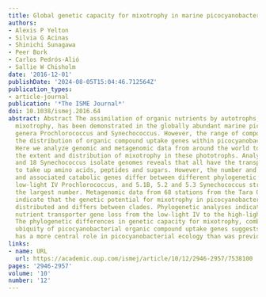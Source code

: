 ```yaml
---
title: Global genetic capacity for mixotrophy in marine picocyanobacteria
authors:
- Alexis P Yelton
- Silvia G Acinas
- Shinichi Sunagawa
- Peer Bork
- Carlos Pedrós-Alió
- Sallie W Chisholm
date: '2016-12-01'
publishDate: '2024-08-05T15:04:46.712564Z'
publication_types:
- article-journal
publication: '*The ISME Journal*'
doi: 10.1038/ismej.2016.64
abstract: Abstract The assimilation of organic nutrients by autotrophs, a form of
  mixotrophy, has been demonstrated in the globally abundant marine picocyanobacterial
  genera Prochlorococcus and Synechococcus. However, the range of compounds used and
  the distribution of organic compound uptake genes within picocyanobacteria are unknown.
  Here we analyze genomic and metagenomic data from around the world to determine
  the extent and distribution of mixotrophy in these phototrophs. Analysis of 49 Prochlorococcus
  and 18 Synechococcus isolate genomes reveals that all have the transporters necessary
  to take up amino acids, peptides and sugars. However, the number and type of transporters
  and associated catabolic genes differ between different phylogenetic groups, with
  low-light IV Prochlorococcus, and 5.1B, 5.2 and 5.3 Synechococcus strains having
  the largest number. Metagenomic data from 68 stations from the Tara Oceans expedition
  indicate that the genetic potential for mixotrophy in picocyanobacteria is globally
  distributed and differs between clades. Phylogenetic analyses indicate gradual organic
  nutrient transporter gene loss from the low-light IV to the high-light II Prochlorococcus.
  The phylogenetic differences in genetic capacity for mixotrophy, combined with the
  ubiquity of picocyanobacterial organic compound uptake genes suggests that mixotrophy
  has a more central role in picocyanobacterial ecology than was previously thought.
links:
- name: URL
  url: https://academic.oup.com/ismej/article/10/12/2946-2957/7538100
pages: '2946-2957'
volume: '10'
number: '12'
---
```

